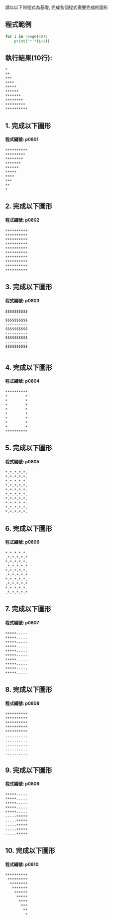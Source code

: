 請以以下的程式為基礎, 完成各個程式需要完成的圖形

## 程式範例
``` python
for i in range(10):
    print('*'*(i+1))
```

## 執行結果(10行):
```
*
**
***
****
*****
******
*******
********
*********
**********
```


## 1. 完成以下圖形

#### 程式編號: p0801 <p/>
```
**********
*********
********
*******
******
*****
****
***
**
*
```

## 2. 完成以下圖形

#### 程式編號: p0802 <p/>
```
**********
**********
**********
**********
**********
**********
**********
**********
**********
**********
```

## 3. 完成以下圖形

#### 程式編號: p0803 <p/>
```
$$$$$$$$$$
----------
$$$$$$$$$$
----------
$$$$$$$$$$
----------
$$$$$$$$$$
----------
$$$$$$$$$$
----------
```


## 4. 完成以下圖形

#### 程式編號: p0804 <p/>
```
**********
*        *
*        *
*        *
*        *
*        *
*        *
*        *
*        *
**********
```

## 5. 完成以下圖形

#### 程式編號: p0805 <p/>
```
*.*.*.*.*.
*.*.*.*.*.
*.*.*.*.*.
*.*.*.*.*.
*.*.*.*.*.
*.*.*.*.*.
*.*.*.*.*.
*.*.*.*.*.
*.*.*.*.*.
*.*.*.*.*.
```


## 6. 完成以下圖形

#### 程式編號: p0806 <p/>
```
*.*.*.*.*.
.*.*.*.*.*
*.*.*.*.*.
.*.*.*.*.*
*.*.*.*.*.
.*.*.*.*.*
*.*.*.*.*.
.*.*.*.*.*
*.*.*.*.*.
.*.*.*.*.*
```

## 7. 完成以下圖形

#### 程式編號: p0807 <p/>
```
*****-----
*****-----
*****-----
*****-----
*****-----
*****-----
*****-----
*****-----
*****-----
*****-----
```

## 8. 完成以下圖形

#### 程式編號: p0808 <p/>
```
**********
**********
**********
**********
**********
..........
..........
..........
..........
..........
```

## 9. 完成以下圖形

#### 程式編號: p0809 <p/>
```
*****-----
*****-----
*****-----
*****-----
*****-----
-----*****
-----*****
-----*****
-----*****
-----*****
```


## 10. 完成以下圖形

#### 程式編號: p0810 <p/>
```
**********
 *********
  ********
   *******
    ******
     *****
      ****
       ***
        **
         *
```
